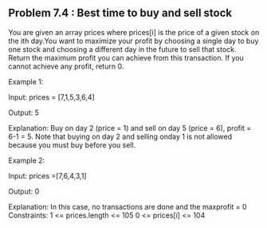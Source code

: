 <h2>Problem 7.4 : Best time to buy and sell stock</h2>
  
You are given an array prices where prices[i] is the price of a given stock on the ith day.You want to maximize your profit by choosing a single day to buy one stock and choosing a different day in the future to sell that stock. Return the maximum profit you can achieve from this transaction. If you cannot achieve any profit, return 0.

Example 1: 

Input: prices = [7,1,5,3,6,4] 

Output: 5 

Explanation: Buy on day 2 (price = 1) and sell on day 5 (price = 6), profit = 6-1 = 5. Note that buying on day 2 and selling onday 1 is not allowed because you must buy before you sell. 

Example 2: 

Input: prices =[7,6,4,3,1] 

Output: 0 

Explanation: In this case, no transactions are done and the maxprofit = 0 Constraints: 1 <= prices.length <= 105 0 <= prices[i] <= 104

